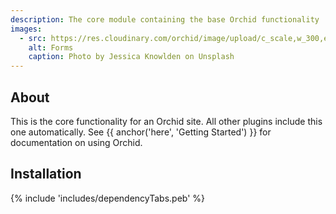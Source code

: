 ```yaml
---
description: The core module containing the base Orchid functionality
images:
  - src: https://res.cloudinary.com/orchid/image/upload/c_scale,w_300,e_blur:150/v1573330641/plugins/core.jpg
    alt: Forms
    caption: Photo by Jessica Knowlden on Unsplash
---
```


## About

This is the core functionality for an Orchid site. All other plugins include this one automatically. See 
{{ anchor('here', 'Getting Started') }} for documentation on using Orchid.

## Installation

{% include 'includes/dependencyTabs.peb' %}
